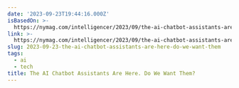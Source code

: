 ```yaml
---
date: '2023-09-23T19:44:16.000Z'
isBasedOn: >-
  https://nymag.com/intelligencer/2023/09/the-ai-chatbot-assistants-are-here-do-we-want-them.html
link: >-
  https://nymag.com/intelligencer/2023/09/the-ai-chatbot-assistants-are-here-do-we-want-them.html
slug: 2023-09-23-the-ai-chatbot-assistants-are-here-do-we-want-them
tags:
  - ai
  - tech
title: The AI Chatbot Assistants Are Here. Do We Want Them?
---
```


